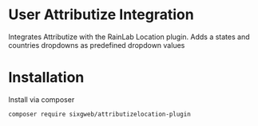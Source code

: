 # User Attributize Integration

Integrates Attributize with the RainLab Location plugin. Adds a states and countries dropdowns as predefined dropdown values

# Installation
Install via composer
```
composer require sixgweb/attributizelocation-plugin
```
